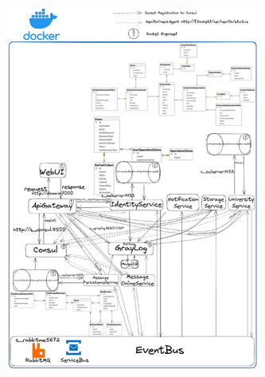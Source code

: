 ![GraduationProjectDiagram](https://github.com/fatih-demirci/GraduationProject/blob/master/GraduationProjectDiagram.png?raw=true)